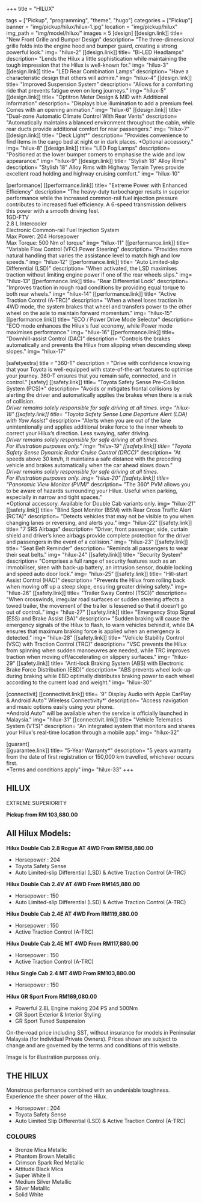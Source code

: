 +++
title = "HILUX"

tags = ["Pickup", "programming", "theme", "hugo"]
categories = ["Pickup"]
banner = "img/pickup/hilux/hilux-1.jpg"
location = "img/pickup/hilux"
img_path = "img/model/hilux/"
images = 5
[design]
   [[design.link]]
     title= "New Front Grille and Bumper Design"
     description= "The three-dimensional grille folds into the engine hood and bumper guard, creating a strong powerful look."
     img= "hilux-2"
   [[design.link]]
     title= "Bi-LED Headlamps"
     description= "Lends the Hilux a little sophistication while maintaining the tough impression that the Hilux is well-known for."
     img= "hilux-3"
   [[design.link]]
     title= "LED Rear Combination Lamps"
     description= "Have a characteristic design that others will admire."
     img= "hilux-4"
   [[design.link]]
     title= "Improved Suspension System"
     description= "Allows for a comforting ride that prevents fatigue even on long journeys."
     img= "hilux-5"
   [[design.link]]
     title= "Optitron Meter Design & MID with Additional Information"
     description= "Displays blue illumination to add a premium feel. Comes with an opening animation."
     img= "hilux-6"
   [[design.link]]
     title= "Dual-zone Automatic Climate Control With Rear Vents"
     description= "Automatically maintains a blanced environment throughout the cabin, while rear ducts provide additional comfort for rear passengers."
     img= "hilux-7"
   [[design.link]]
     title= "Deck Light*"
     description= "Provides convenience to find items in the cargo bed at night or in dark places. *Optional accessory."
     img= "hilux-8"
   [[design.link]]
     title= "LED Fog Lamps"
     description= "Positioned at the lower bumper corners to emphasise the wide and low appearance."
     img= "hilux-9"
   [[design.link]]
     title= "Stylish 18" Alloy Rims"
     description= "Stylish 18" Alloy Rims with Highway Terrain Tyres provide excellent road holding and highway cruising comfort."
     img= "hilux-10"

 
[performance]
   [[performance.link]]
     title= "Extreme Power with Enhanced Efficiency"
     description= "The heavy-duty turbocharger results in superior performance while the increased common-rail fuel injection pressure contributes to increased fuel efficiency. A 6-speed transmission delivers this power with a smooth driving feel.
<br>1GD-FTV
<br>2.8 L Intercooler
<br>Electronic Common-rail Fuel Injection System
<br>Max Power: 204 Horsepower
<br>Max Torque: 500 Nm of torque"
     img= "hilux-11"
   [[performance.link]]
     title= "Variable Flow Control (VFC) Power Steering"
     description= "Provides more natural handling that varies the assistance level to match high and low speeds."
     img= "hilux-12"
   [[performance.link]]
     title= "Auto Limited-slip Differential (LSD)"
     description= "When activated, the LSD maximises traction without limiting engine power if one of the rear wheels slips."
     img= "hilux-13"
   [[performance.link]]
     title= "Rear Differential Lock"
     description= "Improves traction in rough road conditions by providing equal torque to both rear wheels."
     img= "hilux-14"
   [[performance.link]]
     title= "Active Traction Control (A-TRC)"
     description= "When a wheel loses traction in 4WD mode, the system brakes that wheel and transfers power to the other wheel on the axle to maintain forward momentum."
     img= "hilux-15"
   [[performance.link]]
     title= "ECO / Power Drive Mode Selector"
     description= "ECO mode enhances the Hilux's fuel economy, while Power mode maximises performance."
     img= "hilux-16"
   [[performance.link]]
     title= "Downhill-assist Control (DAC)"
     description= "Controls the brakes automatically and prevents the Hilux from slipping when descending steep slopes."
     img= "hilux-17"

[safetyextra]
  title = "360-T"
  description = "Drive with confidence knowing that your Toyota is well-equipped with state-of-the-art features to optimise your journey. 360-T ensures that you remain safe, connected, and in control."
[safety]
   [[safety.link]]
     title= "Toyota Safety Sense Pre-Collision System (PCS)*"
     description= "Avoids or mitigates frontal collisions by alerting the driver and automatically applies the brakes when there is a risk of collision.
<br>*Driver remains solely responsible for safe driving at all times.
     img= "hilux-18"
   [[safety.link]]
     title= "Toyota Safety Sense Lane Departure Alert (LDA) with Yaw Assist*"
     description= "Alerts when you are out of the lane unintentionally and applies additional brake force to the inner wheels to correct your Hilux’s direction. Less swaying, safer driving.
<br>*Driver remains solely responsible for safe driving at all times. 
<br>For illustration purposes only."
     img= "hilux-19"
   [[safety.link]]
     title= "Toyota Safety Sense Dynamic Radar Cruise Control (DRCC)*"
     description= "At speeds above 30 km/h, it maintains a safe distance with the preceding vehicle and brakes automatically when the car ahead slows down."
<br>*Driver remains solely responsible for safe driving at all times.
<br>For illustration purposes only.
     img= "hilux-20"
   [[safety.link]]
     title= "Panoramic View Monitor (PVM)*"
     description= "The 360° PVM allows you to be aware of hazards surrounding your Hilux. Useful when parking, especially in narrow and tight spaces."
<br>*Optional accessory. Available for Double Cab variants only.
     img= "hilux-21"
   [[safety.link]]
     title= "Blind Spot Monitor (BSM) with Rear Cross Traffic Alert (RCTA)"
     description= "Detects vehicles that may not be visible to you when changing lanes or reversing, and alerts you."
     img= "hilux-22"
   [[safety.link]]
     title= "7 SRS Airbags"
     description= "Driver, front passenger, side, curtain shield and driver’s knee airbags provide complete protection for the driver and passengers in the event of a collision."
     img= "hilux-23"
   [[safety.link]]
     title= "Seat Belt Reminder"
     description= "Reminds all passengers to wear their seat belts."
     img= "hilux-24"
   [[safety.link]]
     title= "Security System"
     description= "Comprises a full range of security features such as an immobiliser, siren with back-up battery, an intrusion sensor, double locking and speed auto door lock."
     img= "hilux-25"
   [[safety.link]]
     title= "Hill-start Assist Control (HAC)"
     description= "Prevents the Hilux from rolling back when moving off up a steep slope, ensuring greater driving safety."
     img= "hilux-26"
   [[safety.link]]
     title= "Trailer Sway Control (TSC))"
     description= "When crosswinds, irregular road surfaces or sudden steering affects a towed trailer, the movement of the trailer is lessened so that it doesn’t go out of control.."
     img= "hilux-27"
   [[safety.link]]
     title= "Emergency Stop Signal (ESS) and Brake Assist (BA)"
     description= "Sudden braking will cause the emergency signals of the Hilux to flash, to warn vehicles behind it, while BA ensures that maximum braking force is applied when an emergency is detected."
     img= "hilux-28"
   [[safety.link]]
     title= "Vehicle Stability Control (VSC) with Traction Control (TRC)"
     description= "VSC prevents the Hilux from spinning when sudden manoeuvres are needed, while TRC improves traction when moving off/accelerating on slippery surfaces."
     img= "hilux-29"
   [[safety.link]]
     title= "Anti-lock Braking System (ABS) with Electronic Brake Force Distribution (EBD)"
     description= "ABS prevents wheel lock-up during braking while EBD optimally distributes braking power to each wheel according to the current load and weight."
     img= "hilux-30"


[connectivit]
   [[connectivit.link]]
     title= '9" Display Audio with Apple CarPlay & Android Auto™ Wireless Connectivity*'
     description= "Access navigation and music options easily using your phone.
<br>*Android Auto™ will be available when the service is officially launched in Malaysia."
     img= "hilux-31"
   [[connectivit.link]]
     title= "Vehicle Telematics System (VTS)"
     description= "An integrated system that monitors and shares your Hilux's real-time location through a mobile app."
     img= "hilux-32"
 

[guarant]  
   [[guarantee.link]]
     title= "5-Year Warranty*"
     description= "5 years warranty from the date of first registration or 150,000 km travelled, whichever occurs first.
<br>*Terms and conditions apply"
     img= "hilux-33"
+++
## HILUX

EXTREME SUPERIORITY

**Pickup from RM 103,880.00**

## All Hilux Models:

**Hilux Double Cab 2.8 Rogue AT 4WD  From RM158,880.00**
- Horsepower : 204
- Toyota Safety Sense
- Auto Limited-slip Differential (LSD) & Active Traction Control (A-TRC)

**Hilux Double Cab 2.4V AT 4WD  From RM145,880.00**
- Horsepower : 150
- Auto Limited-slip Differential (LSD) & Active Traction Control (A-TRC)

**Hilux Double Cab 2.4E AT 4WD  From RM119,880.00**
- Horsepower : 150
- Active Traction Control (A-TRC)

**Hilux Double Cab 2.4E MT 4WD  From RM117,880.00**
- Horsepower : 150
- Active Traction Control (A-TRC)

**Hilux Single Cab 2.4 MT 4WD  From RM103,880.00**
- Horsepower : 150

**Hilux GR Sport  From RM169,080.00**
- Powerful 2.8L Engine making 204 PS and 500Nm
- GR Sport Exterior & Interior Styling
- GR Sport Tuned Suspension

On-the-road price including SST, without insurance for models in Peninsular Malaysia (for Individual Private Owners).
Prices shown are subject to change and are governed by the terms and conditions of this website.

Image is for illustration purposes only.
 
## THE HILUX
Monstrous performance combined with an undeniable toughness. Experience the sheer power of the Hilux.

- Horsepower : 204
- Toyota Safety Sense
- Auto Limited Slip Differential (LSD) & Active Traction Control (A-TRC)

### COLOURS
- Bronze Mica Metallic
- Phantom Brown Metallic
- Crimson Spark Red Metallic
- Attitude Black Mica
- Super White II
- Medium Silver Metallic
- Silver Metallic
- Solid White
